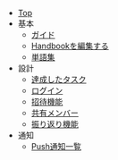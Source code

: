 



- [Top](/)
- 基本
    - [ガイド](guide/index)
    - [Handbookを編集する](guide/01-local)
    - [単語集](word)
- 設計
    - [達成したタスク](functions/task/01-task)
    - [ログイン](functions/login/01-authentication)
    - [招待機能](functions/invite/01-description)
    - [共有メンバー](functions/relation/01-relation)
    - [振り返り機能](functions/memoir/01-memoir)
 - 通知
    - [Push通知一覧](functions/notification/01-push)